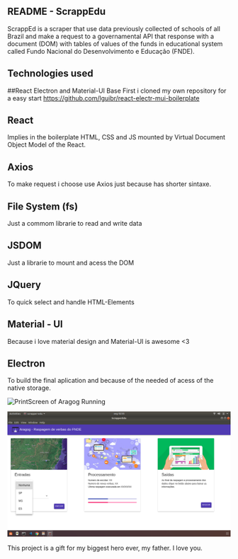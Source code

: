 
## README - ScrappEdu

ScrappEd is a scraper that use data previously collected of schools of all Brazil and make a request to
a governamental API that response with a document (DOM) with tables of values of the funds in educational system called Fundo Nacional do Desenvolvimento e Educação (FNDE).

## Technologies used

##React Electron and Material-UI Base
First i cloned my own repository for a easy start
https://github.com/lguibr/react-electr-mui-boilerplate

## React

Implies in the boilerplate HTML, CSS and JS
mounted by Virtual Document Object Model of the React.

## Axios

To make request i choose use Axios just because has shorter sintaxe.

## File System (fs)

Just a commom librarie to read and write data

## JSDOM

Just a librarie to mount and acess the DOM

## JQuery

To quick select and handle HTML-Elements

## Material - UI

Because i love material design and Material-UI is awesome <3

## Electron

To build the final aplication and because of the needed of acess of the native storage.

![PrintScreen of Aragog Running](https://raw.githubusercontent.com/lguibr/openAragog/master/ss.png)


![PrintScreen of UI](https://raw.githubusercontent.com/lguibr/Scrappedu/src/Screenshot%20from%202018-07-23%2002-35-13.png)


This project is a gift for my biggest hero ever, my father. I love you.


